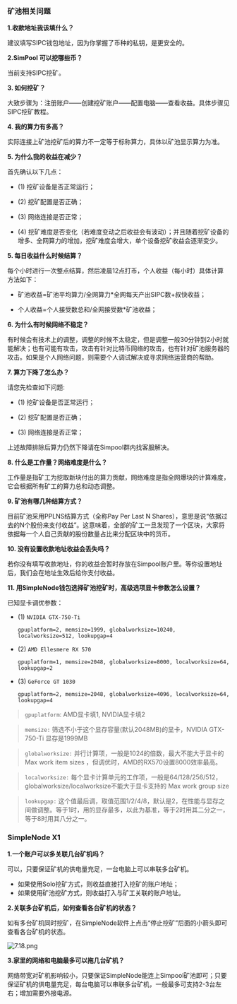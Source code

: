 ### 矿池相关问题

**1.收款地址我该填什么？**

建议填写SIPC钱包地址，因为你掌握了币种的私钥，是更安全的。

**2.SimPool 可以挖哪些币？**

当前支持SIPC挖矿。

**3. 如何挖矿？**

大致步骤为：注册账户——创建挖矿账户——配置电脑——查看收益。具体步骤见SIPC挖矿教程。

**4. 我的算力有多高？**

实际连接上矿池挖矿后的算力不一定等于标称算力，具体以矿池显示算力为准。

**5. 为什么我的收益在减少？**

首先确认以下几点：

- (1) 挖矿设备是否正常运行；

- (2) 挖矿配置是否正确；

- (3) 网络连接是否正常；

- (4) 挖矿难度是否变化（若难度变动之后收益会有波动）；并且随着挖矿设备的增多、全网算力的增加，挖矿难度会增大，单个设备挖矿收益会逐渐变少。

**5. 每日收益什么时候结算？**

每个小时进行一次整点结算，然后凌晨12点打币，个人收益（每小时）具体计算方法如下：

- 矿池收益=矿池平均算力/全网算力*全网每天产出SIPC数+叔快收益；

- 个人收益=个人接受数总和/全网接受数*矿池收益；

**6. 为什么有时候网络不稳定？**

有时候会有技术上的调整，调整的时候不太稳定，但是调整一般30分钟到2小时就能解决；也有可能有攻击，攻击有针对比特币网络的攻击，也有针对矿池服务器的攻击。如果是个人网络问题，则需要个人调试解决或寻求网络运营商的帮助。

**7. 算力下降了怎么办？**

请您先检查如下问题:

- (1) 挖矿设备是否正常运行；

- (2) 挖矿配置是否正确；

- (3) 网络连接是否正常；

上述故障排除后算力仍然下降请在Simpool群内找客服解决。

**8. 什么是工作量？网络难度是什么？**

工作量是指矿工为挖取新块付出的算力贡献，网络难度是指全网爆块的计算难度，它会根据所有矿工的算力总和动态调整。

**9. 矿池有哪几种结算方式？**

目前矿池采用PPLNS结算方式（全称Pay Per Last N Shares），意思是说“依据过去的N个股份来支付收益”。这意味着，全部的矿工一旦发现了一个区块，大家将依据每一个人自己贡献的股份数量占比来分配区块中的货币。

**10. 没有设置收款地址收益会丢失吗？**

若你没有填写收款地址，你的收益会暂时存放在Simpool账户里。等你设置地址后，我们会在地址生效后给你支付收益。

**11. 用SimpleNode钱包选择矿池挖矿时，高级选项显卡参数怎么设置？**

已知显卡调优参数：

- (1) `NVIDIA GTX-750-Ti`

      gpuplatform=2, memsize=1999, globalworksize=10240, localworksize=512, lookupgap=4

- (2) `AMD Ellesmere RX 570`

      gpuplatform=1, memsize=2048, globalworksize=8000, localworksize=64, lookupgap=2

- (3) `GeForce GT 1030`

      gpuplatform=2, memsize=2048, globalworksize=4096, localworksize=64, lookupgap=4

>`gpuplatform`: AMD显卡填1, NVIDIA显卡填2

>`memsize:` 筛选不小于这个显存容量(默认2048MB)的显卡，NVIDIA GTX-750-Ti 显存是1999MB

>`globalworksize:` 并行计算项，一般是1024的倍数，最大不能大于显卡的Max work item sizes ，但调优时，AMD的RX570设置8000效率最高。

>`localworksize:` 每个显卡计算单元的工作项，一般是64/128/256/512，globalworksize/localworksize不能大于显卡支持的 Max work group size

>`lookupgap:` 这个值最后调，取值范围1/2/4/8，默认是2，在性能与显存之间做调整。等于1时，用的显存最多，以此为基准，等于2时用其二分之一，等于8时用其八分之一。

### SimpleNode X1

**1.一个账户可以多关联几台矿机吗？**

可以，只要保证矿机的供电量充足，一台电脑上可以串联多台矿机。

- 如果使用Solo挖矿方式，则收益直接打入挖矿的账户地址；
- 如果使用矿池挖矿方式，则收益打入与矿工关联的账户地址。

**2.关联多台矿机后，如何查看各台矿机的状态？**

如有多台矿机同时挖矿，在SimpleNode软件上点击“停止挖矿”后面的小箭头即可查看各台矿机的状态。

![7.18.png](https://i.loli.net/2020/05/07/H6j7wUXFPvMNu1R.png)

**3.家里的网络和电脑最多可以拖几台矿机？**

网络带宽对矿机影响较小，只要保证SimpleNode能连上Simpool矿池即可；只要保证矿机的供电量充足，每台电脑可以串联多台矿机，一般最多可支持2-3台左右；增加需要外接电源。

